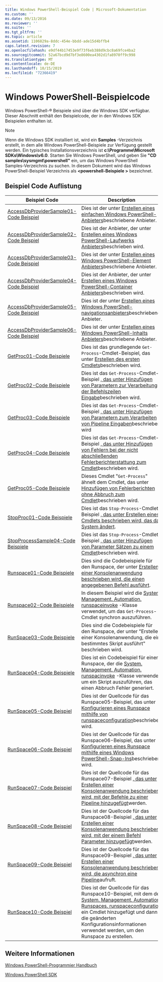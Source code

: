 ```yaml
---
title: Windows PowerShell-Beispiel Code | Microsoft-Dokumentation
ms.custom: ''
ms.date: 09/13/2016
ms.reviewer: ''
ms.suite: ''
ms.tgt_pltfrm: ''
ms.topic: article
ms.assetid: 1106829a-8ddc-454e-bbdd-ade15d4bffb4
caps.latest.revision: 7
ms.openlocfilehash: e9df44b17453e9f73f6eb388d9cbc8a69fce4ba2
ms.sourcegitcommit: 52a67bcd9d7bf3e8600ea4302d1fa8970ff9c998
ms.translationtype: MT
ms.contentlocale: de-DE
ms.lasthandoff: 10/15/2019
ms.locfileid: "72366419"
---
```

# <a name="windows-powershell-sample-code"></a>Windows PowerShell-Beispielcode

Windows PowerShell-® Beispiele sind über die Windows SDK verfügbar. Dieser Abschnitt enthält den Beispielcode, der in den Windows SDK Beispielen enthalten ist.

> [!NOTE]
> Wenn die Windows SDK installiert ist, wird ein **Samples** -Verzeichnis erstellt, in dem alle Windows PowerShell-Beispiele zur Verfügung gestellt werden. Ein typisches Installationsverzeichnis ist **c:\Programme\Microsoft SDKs\Windows\v6.0**.
> Starten Sie Windows PowerShell, und geben Sie **"CD samples\sysmgmt\powershell"** ein, um das Windows PowerShell Samples-Verzeichnis zu suchen. In diesem Dokument wird das Windows PowerShell-Beispiel Verzeichnis als **\<powershell-Beispiele >** bezeichnet.

## <a name="sample-code-listing"></a>Beispiel Code Auflistung

|Beispiel Code|Description|
|-----------------|-----------------|
|[AccessDbProviderSample01-Code Beispiel](./accessdbprovidersample01-code-sample.md)|Dies ist der unter [Erstellen eines einfachen Windows PowerShell-Anbieters](./creating-a-basic-windows-powershell-provider.md)beschriebene Anbieter.|
|[AccessDbProviderSample02-Code Beispiel](./accessdbprovidersample02-code-sample.md)|Dies ist der Anbieter, der unter [Erstellen eines Windows PowerShell-Laufwerks Anbieters](./creating-a-windows-powershell-drive-provider.md)beschrieben wird.|
|[AccessDbProviderSample03-Code Beispiel](./accessdbprovidersample03-code-sample.md)|Dies ist der unter [Erstellen eines Windows PowerShell-Element Anbieters](./creating-a-windows-powershell-item-provider.md)beschriebene Anbieter.|
|[AccessDbProviderSample04-Code Beispiel](./accessdbprovidersample04-code-sample.md)|Dies ist der Anbieter, der unter [Erstellen eines Windows PowerShell-Container Anbieters](./creating-a-windows-powershell-container-provider.md)beschrieben wird.|
|[AccessDbProviderSample05-Code Beispiel](./accessdbprovidersample05-code-sample.md)|Dies ist der unter [Erstellen eines Windows PowerShell-navigationsanbieters](./creating-a-windows-powershell-navigation-provider.md)beschriebene Anbieter.|
|[AccessDbProviderSample06-Code Beispiel](./accessdbprovidersample06-code-sample.md)|Dies ist der unter [Erstellen eines Windows PowerShell-Inhalts Anbieters](./creating-a-windows-powershell-content-provider.md)beschriebene Anbieter.|
|[GetProc01-Code Beispiele](./getproc01-code-samples.md)|Dies ist das grundlegende `Get-Process`-Cmdlet-Beispiel, das unter [Erstellen des ersten Cmdlets](../cmdlet/creating-a-cmdlet-without-parameters.md)beschrieben wird.|
|[GetProc02-Code Beispiele](./getproc02-code-samples.md)|Dies ist das `Get-Process`-Cmdlet-Beispiel [, das unter Hinzufügen von Parametern zur Verarbeitung der Befehlszeilen Eingabe](../cmdlet/adding-parameters-that-process-command-line-input.md)beschrieben wird.|
|[GetProc03-Code Beispiele](./getproc03-code-samples.md)|Dies ist das `Get-Process`-Cmdlet-Beispiel [, das unter Hinzufügen von Parametern zum Verarbeiten von Pipeline Eingaben](../cmdlet/adding-parameters-that-process-pipeline-input.md)beschrieben wird|
|[GetProc04-Code Beispiele](./getproc04-code-samples.md)|Dies ist das `Get-Process`-Cmdlet-Beispiel [, das unter Hinzufügen von Fehlern bei der nicht abschließenden Fehlerberichterstattung zum Cmdlet](../cmdlet/adding-non-terminating-error-reporting-to-your-cmdlet.md)beschrieben wird.|
|[GetProc05-Code Beispiele](./getproc05-code-samples.md)|Dieses Cmdlet "`Get-Process`" ähnelt dem Cmdlet, das unter [Hinzufügen von Fehlerberichten ohne Abbruch zum Cmdlet](../cmdlet/adding-non-terminating-error-reporting-to-your-cmdlet.md)beschrieben wird.|
|[StopProc01-Code Beispiele](./stopproc01-code-samples.md)|Dies ist das `Stop-Process`-Cmdlet-Beispiel [, das unter Erstellen eines Cmdlets beschrieben wird, das das System ändert](../cmdlet/creating-a-cmdlet-that-modifies-the-system.md).|
|[StopProcessSample04-Code Beispiele](./stopprocesssample04-code-samples.md)|Dies ist das `Stop-Process`-Cmdlet-Beispiel [, das unter Hinzufügen von Parameter Sätzen zu einem Cmdlet](../cmdlet/adding-parameter-sets-to-a-cmdlet.md)beschrieben wird.|
|[Runspace01-Code Beispiele](./runspace01-code-samples.md)|Dies sind die Codebeispiele für den Runspace, der unter [Erstellen einer Konsolenanwendung beschrieben wird, die einen angegebenen Befehl ausführt](/dotnet/csharp/programming-guide/inside-a-program/hello-world-your-first-program).|
|[Runspace02-Code Beispiele](./runspace02-code-samples.md)|In diesem Beispiel wird die [System. Management. Automation. runspaceinvoke](/dotnet/api/System.Management.Automation.RunspaceInvoke) -Klasse verwendet, um das `Get-Process`-Cmdlet synchron auszuführen.|
|[RunSpace03-Code Beispiele](./runspace03-code-samples.md)|Dies sind die Codebeispiele für den Runspace, der unter "Erstellen einer Konsolenanwendung, die ein bestimmtes Skript ausführt" beschrieben wird.|
|[RunSpace04-Code Beispiele](./runspace04-code-samples.md)|Dies ist ein Codebeispiel für einen Runspace, der die [System. Management. Automation. runspacinvoke](/dotnet/api/System.Management.Automation.RunspaceInvoke) -Klasse verwendet, um ein Skript auszuführen, das einen Abbruch Fehler generiert.|
|[RunSpace05-Code Beispiel](./runspace05-code-sample.md)|Dies ist der Quellcode für das Runspace05-Beispiel, das unter [Konfigurieren eines Runspace mithilfe von runspaceconfiguration](https://msdn.microsoft.com/en-us/42681d19-2d05-4975-befd-afb1990e79b2)beschrieben wird.|
|[RunSpace06-Code Beispiel](./runspace06-code-sample.md)|Dies ist der Quellcode für das Runspace06-Beispiel, das unter [Konfigurieren eines Runspace mithilfe eines Windows PowerShell-Snap-Ins](https://msdn.microsoft.com/en-us/a7289ee8-9732-49ee-91c7-d533e9538b83)beschrieben wird.|
|[RunSpace07-Code Beispiel](./runspace07-code-sample.md)|Dies ist der Quellcode für das Runspace07-Beispiel [, das unter Erstellen einer Konsolenanwendung beschrieben wird, mit der Befehle zu einer Pipeline hinzugefügt](https://msdn.microsoft.com/en-us/01eb7808-e97b-4905-80be-9e2fa38c262e)werden.|
|[RunSpace08-Code Beispiel](./runspace08-code-sample.md)|Dies ist der Quellcode für das Runspace08-Beispiel [, das unter Erstellen einer Konsolenanwendung beschrieben wird, mit der einem Befehl Parameter hinzugefügt](https://msdn.microsoft.com/en-us/848b2b46-60f1-4a86-b448-cfc7c0cccfba)werden.|
|[RunSpace09-Code Beispiel](./runspace09-code-sample.md)|Dies ist der Quellcode für das Runspace09-Beispiel [, das unter Erstellen einer Konsolenanwendung beschrieben wird, die asynchron eine Pipeline](https://msdn.microsoft.com/en-us/198c1c94-2a06-457e-93ce-c0d910618e47)aufruft.|
|[RunSpace10-Code Beispiel](./runspace10-code-sample.md)|Dies ist der Quellcode für das Runspace10-Beispiel, mit dem der [System. Management. Automation. Runspaces. runspaceconfiguration](/dotnet/api/System.Management.Automation.Runspaces.RunspaceConfiguration) ein Cmdlet hinzugefügt und dann die geänderten Konfigurationsinformationen verwendet werden, um den Runspace zu erstellen.|

## <a name="see-also"></a>Weitere Informationen

[Windows PowerShell-Programmier Handbuch](./windows-powershell-programmer-s-guide.md)

[Windows PowerShell SDK](../windows-powershell-reference.md)